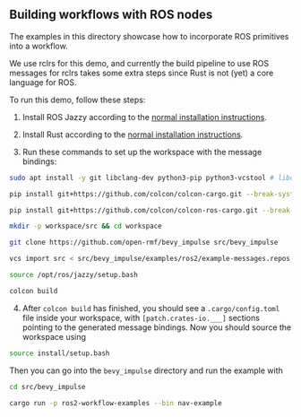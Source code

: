 ## Building workflows with ROS nodes

The examples in this directory showcase how to incorporate ROS primitives into a workflow.

We use rclrs for this demo, and currently the build pipeline to use ROS messages for rclrs takes some extra steps since Rust is not (yet) a core language for ROS.

To run this demo, follow these steps:

1. Install ROS Jazzy according to the [normal installation instructions](https://docs.ros.org/en/jazzy/Installation.html).

2. Install Rust according to the [normal installation instructions](https://www.rust-lang.org/tools/install).

3. Run these commands to set up the workspace with the message bindings:

```bash
sudo apt install -y git libclang-dev python3-pip python3-vcstool # libclang-dev is required by bindgen
```

```bash
pip install git+https://github.com/colcon/colcon-cargo.git --break-system-packages
```

```bash
pip install git+https://github.com/colcon/colcon-ros-cargo.git --break-system-packages
```

```bash
mkdir -p workspace/src && cd workspace
```

```bash
git clone https://github.com/open-rmf/bevy_impulse src/bevy_impulse
```

```bash
vcs import src < src/bevy_impulse/examples/ros2/example-messages.repos
```

```bash
source /opt/ros/jazzy/setup.bash
```

```bash
colcon build
```

4. After `colcon build` has finished, you should see a `.cargo/config.toml` file inside your workspace, with `[patch.crates-io.___]` sections pointing to the generated message bindings. Now you should source the workspace using

```bash
source install/setup.bash
```

Then you can go into the `bevy_impulse` directory and run the example with

```bash
cd src/bevy_impulse
```

```bash
cargo run -p ros2-workflow-examples --bin nav-example
```
